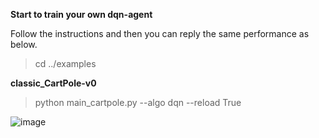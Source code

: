 **Start to train your own dqn-agent**

Follow the instructions and then you can reply the same performance as below.

>cd ../examples

**classic_CartPole-v0**

>python main_cartpole.py --algo dqn --reload True

![image](https://github.com/jidiai/ai_lib/raw/master/examples/assets/dqn_cartpole.png)